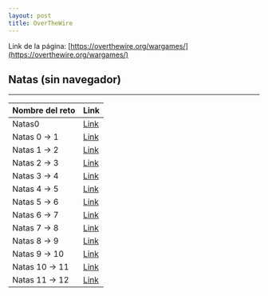 ```yaml
---
layout: post
title: OverTheWire
---
```

Link de la página: [https://overthewire.org/wargames/](https://overthewire.org/wargames/)

## Natas (sin navegador)
---

|Nombre del reto|Link|
|--|--|
|Natas0|[Link](/level0)|
|Natas 0 -> 1|[Link](/level-0-1)|
|Natas 1 -> 2|[Link](/level-1-2)|
|Natas 2 -> 3|[Link](/level-2-3)|
|Natas 3 -> 4|[Link](/level-3-4)|
|Natas 4 -> 5|[Link](/level-4-5)|
|Natas 5 -> 6|[Link](/level-5-6)|
|Natas 6 -> 7|[Link](/level-6-7)|
|Natas 7 -> 8|[Link](/level-7-8)|
|Natas 8 -> 9|[Link](/level-8-9)|
|Natas 9 -> 10|[Link](/level-9-10)|
|Natas 10 -> 11|[Link](/level-10-11)|
|Natas 11 -> 12|[Link](/level-11-12)|
